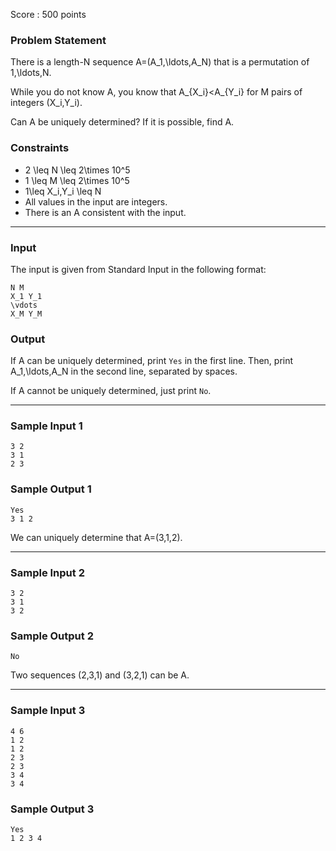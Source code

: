 Score : 500 points

### Problem Statement

There is a length-N sequence A=(A\_1,\ldots,A\_N) that is a permutation of 1,\ldots,N.

While you do not know A, you know that A\_{X\_i}<A\_{Y\_i} for M pairs of integers (X\_i,Y\_i).

Can A be uniquely determined? If it is possible, find A.

### Constraints

* 2 \leq N \leq 2\times 10^5
* 1 \leq M \leq 2\times 10^5
* 1\leq X\_i,Y\_i \leq N
* All values in the input are integers.
* There is an A consistent with the input.

---

### Input

The input is given from Standard Input in the following format:

```
N M
X_1 Y_1
\vdots
X_M Y_M
```

### Output

If A can be uniquely determined, print `Yes` in the first line. Then, print A\_1,\ldots,A\_N in the second line, separated by spaces.

If A cannot be uniquely determined, just print `No`.

---

### Sample Input 1

```
3 2
3 1
2 3
```

### Sample Output 1

```
Yes
3 1 2
```

We can uniquely determine that A=(3,1,2).

---

### Sample Input 2

```
3 2
3 1
3 2
```

### Sample Output 2

```
No
```

Two sequences (2,3,1) and (3,2,1) can be A.

---

### Sample Input 3

```
4 6
1 2
1 2
2 3
2 3
3 4
3 4
```

### Sample Output 3

```
Yes
1 2 3 4
```